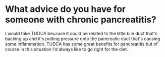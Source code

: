 # What advice do you have for someone with chronic pancreatitis?

I would take TUDCA because it could be related to the little bile duct that's backing up and it's putting pressure onto the pancreatic duct that's causing some inflammation. TUDCA has some great benefits for pancreatitis but of course in this situation I'd always like to go right for the diet.